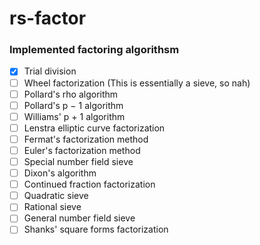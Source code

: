 # rs-factor

### Implemented factoring algorithsm

- [x] Trial division
- [ ] Wheel factorization (This is essentially a sieve, so nah)
- [ ] Pollard's rho algorithm
- [ ] Pollard's p − 1 algorithm
- [ ] Williams' p + 1 algorithm
- [ ] Lenstra elliptic curve factorization
- [ ] Fermat's factorization method
- [ ] Euler's factorization method
- [ ] Special number field sieve
- [ ] Dixon's algorithm
- [ ] Continued fraction factorization
- [ ] Quadratic sieve
- [ ] Rational sieve
- [ ] General number field sieve
- [ ] Shanks' square forms factorization
